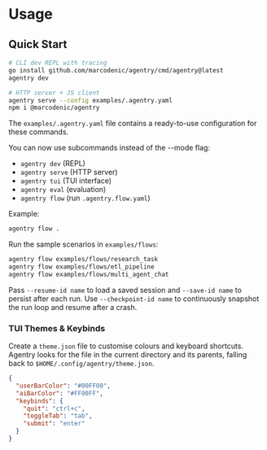 # Usage

## Quick Start
```bash
# CLI dev REPL with tracing
go install github.com/marcodenic/agentry/cmd/agentry@latest
agentry dev

# HTTP server + JS client
agentry serve --config examples/.agentry.yaml
npm i @marcodenic/agentry
```
The `examples/.agentry.yaml` file contains a ready-to-use configuration for these commands.

You can now use subcommands instead of the --mode flag:
- `agentry dev` (REPL)
- `agentry serve` (HTTP server)
- `agentry tui` (TUI interface)
- `agentry eval` (evaluation)
- `agentry flow` (run `.agentry.flow.yaml`)

Example:
```bash
agentry flow .
```

Run the sample scenarios in `examples/flows`:
```bash
agentry flow examples/flows/research_task
agentry flow examples/flows/etl_pipeline
agentry flow examples/flows/multi_agent_chat
```

Pass `--resume-id name` to load a saved session and `--save-id name` to persist after each run.
Use `--checkpoint-id name` to continuously snapshot the run loop and resume after a crash.

### TUI Themes & Keybinds
Create a `theme.json` file to customise colours and keyboard shortcuts. Agentry looks for the file in the current directory and its parents, falling back to `$HOME/.config/agentry/theme.json`.
```json
{
  "userBarColor": "#00FF00",
  "aiBarColor": "#FF00FF",
  "keybinds": {
    "quit": "ctrl+c",
    "toggleTab": "tab",
    "submit": "enter"
  }
}
```
